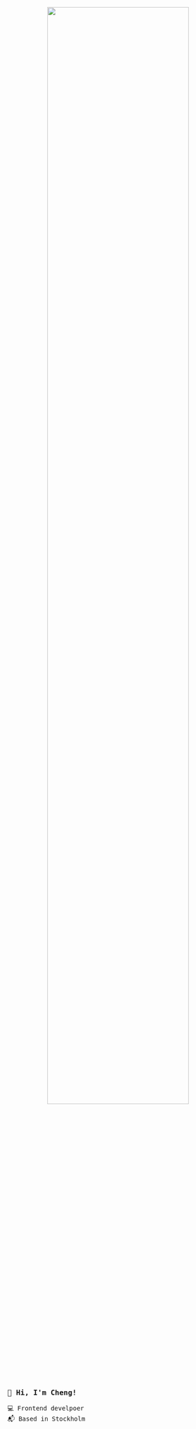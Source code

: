 <p align="center">
  <img width=80% src="https://user-images.githubusercontent.com/12732952/221353465-87701a71-797f-4711-b302-314ba766fa35.gif" />
 </p>

<samp>

### 👋 Hi, I'm Cheng!

💻 Frontend develpoer<br>
📬 Based in Stockholm
</samp>
